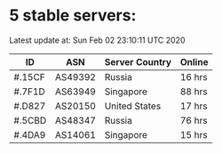 # 5 stable servers:

Latest update at: Sun Feb 02 23:10:11 UTC 2020

| ID | ASN | Server Country | Online |
| -- | --- | -------------- | ------ |
| #.15CF | AS49392 | Russia | 16 hrs |
| #.7F1D | AS63949 | Singapore | 88 hrs |
| #.D827 | AS20150 | United States | 17 hrs |
| #.5CBD | AS48347 | Russia | 76 hrs |
| #.4DA9 | AS14061 | Singapore | 15 hrs |


